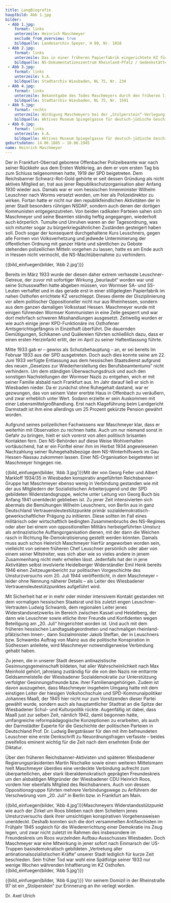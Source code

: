 ```yaml
---
title: LangBiografie
hauptbild: Abb 1.jpg
bilder:
 - Abb 1.jpg:
    format: links
    unterzeile: Heinrich Maschmeyer
    exclude_from_overview: true
    bildquelle: Landesarchiv Speyer, H 80, Nr. 1018
 - Abb 2.jpg:
    format: links
    unterzeile: Das in einer früheren Papierfabrik eingerichtete KZ für vor allem NS-Gegner aus dem damaligen Volksstaat Hessen lag unmittelbar an der Bahnstrecke Mainz–Worms und bestand vom März 1933 bis zum Sommer 1934. 
    bildquelle: NS-Dokumentationszentrum Rheinland-Pfalz / Gedenkstätte KZ Osthofen
 - Abb 3.jpg:
    format: links
    unterzeile: k.A.
    bildquelle: Stadtarchiv Wiesbaden, NL 75, Nr. 234
 - Abb 4.jpg:
    format: links
    unterzeile: Bekanntgabe des Todes Maschmeyers durch den früheren liberaldemokratischen Stadtverordneten und Stadtschulrat Karl Helwig, nun Präsident des Aufbau-Ausschusses Wiesbaden, dann seit 1946 Regierungsdirektor sowie Leiter der Schulabteilung der Regierung und bis 1948 Stadtverordneter der CDU (die Datierung ist ein Schreibfehler; diese Vollsitzung des Ausschuss fand tatsächlich am 16. Juni 1945 statt)
    bildquelle: Stadtarchiv Wiesbaden, NL 75, Nr. 1591
 - Abb 5.jpg:
    format: rechts
    unterzeile: Würdigung Maschmeyers bei der „Stolperstein“-Verlegung durch Inge Naumann-Götting vom Aktiven Museum Spiegelgasse (ganz l.), den Ortsvorsteher Wiesbaden-Mitte Roland Presber (3. von l.) und den „Paten“ Dr. Axel Ulrich (2. von r.) am 1. Oktober 2013
    bildquelle: Aktives Museum Spiegelgasse für deutsch-jüdische Geschichte in Wiesbaden
 - Abb 6.jpg:
    format: links
    unterzeile: k.A.
    bildquelle: Aktives Museum Spiegelgasse für deutsch-jüdische Geschichte in Wiesbaden
geburtsdaten: 14.06.1885 – 10.06.1945
name: Heinrich Maschmeyer
---
```

Der in Frankfurt-Oberrad geborene Offenbacher Polizeibeamte war nach
seiner Rückkehr aus dem Ersten Weltkrieg, an dem er vom ersten Tag bis
zum Schluss teilgenommen hatte, 1919 der SPD beigetreten. Dem
Reichsbanner Schwarz-Rot-Gold gehörte er seit dessen Gründung als nicht
aktives Mitglied an, trat aus jener Republikschutzorganisation aber
Anfang 1930 wieder aus. Damals war er vom hessischen Innenminister
Wilhelm Leuschner nach Worms versetzt worden, um hier als
Polizeidirektor zu wirken. Fortan hatte er nicht nur den
republikfeindlichen Aktivitäten der in jener Stadt besonders rührigen
NSDAP, sondern auch denen der dortigen Kommunisten entgegenzutreten. Von
beiden radikalen Parteien sahen sich Maschmeyer und seine Beamten
ständig heftig angegangen, wiederholt auch körperlich. Tumulte und
Unruhen waren an der Tagesordnung, was sich mitunter sogar zu
bürgerkriegsähnlichen Zuständen gesteigert haben soll. Doch sogar der
konsequent durchgehaltene Kurs Leuschners, gegen alle Formen von
Volksverhetzung und jedwede Unterminierung der öffentlichen Ordnung mit
ganzer Härte und sämtlichen zu Gebote stehenden polizeilichen Mitteln
vorgehen zu lassen, hatte es am Ende auch in Hessen nicht vermocht, die
NS-Machtübernahme zu verhindern.

{{bild_einfuegen(bilder, 'Abb 2.jpg')}}

 Bereits im März 1933 wurde der diesen daher extrem verhasste
Leuschner-Getreue, der zuvor mit sofortiger Wirkung „beurlaubt“ worden
war und seine Schusswaffen hatte abgeben müssen, von Wormser SA- und
SS-Leuten verhaftet und in das gerade erst in einer stillgelegten
Papierfabrik im nahen Osthofen errichtete KZ verschleppt. Dieses diente
der Disziplinierung vor allem politischer Oppositioneller nicht nur aus
Rheinhessen, sondern aus dem ganzen damaligen Volksstaat Hessen.
Maschmeyer wurde mit einigen führenden Wormser Kommunisten in eine Zelle
gesperrt und war dort mehrfach schweren Misshandlungen ausgesetzt.
Zeitweilig wurden er wie auch einige jener KPD-Funktionäre ins
Osthofener Amtsgerichtsgefängnis in Einzelhaft überführt. Die dauernden
Demütigungen, Schikanen und Quälereien führten schließlich dazu, dass er
einen ersten Herzinfarkt erlitt, der im April zu seiner Haftentlassung
führte.

Mitte 1933 gab er – gewiss als Schutzbehauptung – an, er sei bereits Im
Februar 1933 aus der SPD ausgetreten. Doch auch dies konnte seine am 22.
Juni 1933 verfügte Entlassung aus dem hessischen Staatsdienst aufgrund
des neuen „Gesetzes zur Wiederherstellung des Berufsbeamtentums“ nicht
verhindern. Um dem ständigen Überwachungsdruck und auch den sonstigen
Nachstellungen der Wormser Nazis zu entgehen, wich er mit seiner Familie
alsbald nach Frankfurt aus. Im Jahr darauf ließ er sich in Wiesbaden
nieder. Da er zunächst ohne Ruhegehalt dastand, war er gezwungen, das
von seinem Vater ererbte Haus in Offenbach zu veräußern, und zwar
erheblich unter Wert. Sodann erzielte er sein Auskommen mit einer
Lebensmittelgroßhandlung. Erst nach Klageführung beim Landgericht
Darmstadt ist ihm eine allerdings um 25 Prozent gekürzte Pension gewährt
worden.

Aufgrund seines polizeilichen Fachwissens war Maschmeyer klar, dass er
weiterhin mit Observation zu rechnen hatte. Auch um nur niemand sonst in
Gefahr zu bringen, hielt er sich vorerst von allen politisch brisanten
Kontakten fern. Den NS-Behörden auf diese Weise Wohlverhalten
vortäuschend, hat er ein Fünftel einer ihm im Herbst 1934 angewiesenen
Nachzahlung seiner Ruhegehaltsbezüge dem NS-Winterhilfswerk im Gau
Hessen-Nassau zukommen lassen. Einer NS-Organisation beigetreten ist
Maschmeyer hingegen nie.

{{bild_einfuegen(bilder, 'Abb 3.jpg')}}Mit der von Georg Feller und Albert Markloff 1934/35 in Wiesbaden
konspirativ angeführten Reichsbanner-Gruppe hat Maschmeyer ebenso wenig
in Verbindung gestanden wie mit der aus Mitgliedern der Sozialistischen
Arbeiterjugend und der SPD gebildeten Widerstandsgruppe, welche unter
Leitung von Georg Buch bis Anfang 1941 unentdeckt geblieben ist. Zu
jener Zeit intensivierten sich abermals die Bemühungen Wilhelm
Leuschners, von Berlin aus in ganz Deutschland
Vertrauensleutestützpunkte primär sozialdemokratisch-gewerkschaftlicher
Prägung zu initiieren. Diese sollten im Fall eines militärisch oder
wirtschaftlich bedingten Zusammenbruchs des NS-Regimes oder aber bei
einem von oppositionellen Militärs herbeigeführten Umsturz als
antinazistische Auffangorganisation dienen, mit der dann die Weichen
rasch in Richtung Re-Demokratisierung gestellt werden könnten. Damals
muss auch schon Heinrich Maschmeyer hierfür angeworben worden sein,
vielleicht von seinem früheren Chef Leuschner persönlich oder aber von
einem seiner Mitstreiter, was sich aber wie so vieles andere in jenem
Zusammenhang nicht mehr erhellen lässt. Jedenfalls hat der in jene
Aktivitäten selbst involvierte Heidelberger Widerständler Emil Henk
bereits 1946 einen Zeitzeugenbericht zur politischen Vorgeschichte des
Umsturzversuchs vom 20. Juli 1944 veröffentlicht, in dem Maschmeyer –
leider ohne Nennung näherer Details – als Leiter des Wiesbadener
Vertrauensleutestützpunktes aufgeführt wird.

Mit Sicherheit hat er in mehr oder minder intensivem Kontakt gestanden
mit dem vormaligen hessischen Staatsrat und bis zuletzt engen
Leuschner-Vertrauten Ludwig Schwamb, dem regionalen Leiter jenes
Widerstandsnetzwerks im Bereich zwischen Kassel und Heidelberg, der dann
wie Leuschner sowie etliche ihrer Freunde und Konfidenten wegen
Beteiligung am „20. Juli“ hingerichtet worden ist. Und auch mit dem
früheren hessischen Landtagsabgeordneten und nachmaligen
rheinland-pfälzischen Innen-, dann Sozialminister Jakob Steffan, der in
Leuschners bzw. Schwambs Auftrag von Mainz aus die politische
Konspiration in Südhessen anleitete, wird Maschmeyer notwendigerweise
Verbindung gehabt haben.

Zu jenen, die in unserer Stadt dessen antinazistische
Gesinnungsgemeinschaft bildeten, hat aller Wahrscheinlichkeit nach Max
Meinhold gehört, jahrelang zuständig für die von den Nazis nie enttarnte
Geldsammelstelle der Wiesbadener Sozialdemokratie zur Unterstützung
verfolgter Gesinnungsfreunde bzw. ihrer Familienangehörigen. Zudem ist
davon auszugehen, dass Maschmeyer insgeheim Umgang hatte mit dem
einstigen Leiter der hiesigen Volkshochschule und SPD-Kommunalpolitiker
Johannes Maaß, der 1945 hier nicht nur zum Vorsitzenden dieser Partei
gewählt wurde, sondern auch als hauptamtlicher Stadtrat an die Spitze
der Wiesbadener Schul- und Kulturpolitik rückte. Augenfällig ist dabei,
dass Maaß just zur selben Zeit, nämlich 1942, damit begonnen hatte,
umfangreiche reformpädagogische Konzeptionen zu erarbeiten, als auch der
Darmstädter Experte für die Geschichte der politischen Parteien in
Deutschland Prof. Dr. Ludwig Bergsträsser für den mit ihm befreundeten
Leuschner eine erste Denkschrift zu Neuordnungsfragen verfasste – beides
zweifellos eminent wichtig für die Zeit nach dem ersehnten Ende der
Diktatur.

Über den früheren Reichsbanner-Aktivisten und späteren Wiesbadener
Regierungspräsidenten Martin Nischalke sowie einen weiteren Mittelsmann
hielt Maschmeyer überdies eine verdeckte Verbindung aufrecht zum
überparteilichen, aber stark liberaldemokratisch geprägten Freundeskreis
um den alsbaldigen Mitgründer der Wiesbadener CDU Heinrich Roos, vordem
hier ebenfalls Mitglied des Reichsbanners. Auch von dessen
Oppositionsgruppe führten mehrere Verbindungswege zu Anführern der
Verschwörung vom „20. Juli“ in Berlin bzw. in Frankfurt am Main.

{{bild_einfuegen(bilder, 'Abb 4.jpg')}}Maschmeyers Widerstandsstützpunkt wie auch der Zirkel um Roos blieben
nach dem Scheitern jenes Umsturzversuchs dank ihrer umsichtigen
konspirativen Vorgehensweisen unentdeckt. Deshalb konnten sich die dort
versammelten Antifaschisten im Frühjahr 1945 sogleich für die
Wiedererrichtung einer Demokratie ins Zeug legen, und zwar nicht zuletzt
im Rahmen des insbesondere im Freundeskreis um Roos wurzelnden
Aufbau-Ausschusses Wiesbaden. Doch Maschmeyer war eine Mitwirkung in
jener sofort nach Einmarsch der US-Truppen basisdemokratisch gebildeten
„Vertretung aller antinationalsozialistischen Kräfte“ unserer Stadt
lediglich für kurze Zeit beschieden. Sein früher Tod war wohl eine
Spätfolge seiner 1933 nur wenige Wochen währenden Inhaftierung im KZ
Osthofen.
{{bild_einfuegen(bilder, 'Abb 5.jpg')}}

{{bild_einfuegen(bilder, 'Abb 6.jpg')}}
Vor seinem Domizil in der Rheinstraße 97 ist ein „Stolperstein“ zur
Erinnerung an ihn verlegt worden.


Dr. Axel Ulrich

